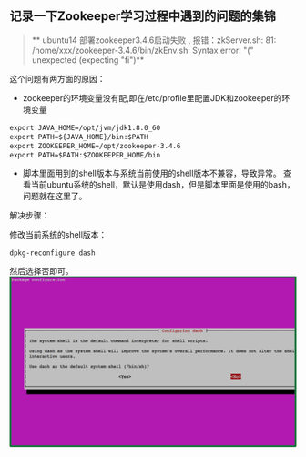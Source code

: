 ## 记录一下Zookeeper学习过程中遇到的问题的集锦

>  ** ubuntu14 部署zookeeper3.4.6启动失败 , 报错：zkServer.sh: 81: /home/xxx/zookeeper-3.4.6/bin/zkEnv.sh: Syntax error: "(" unexpected (expecting "fi")**

这个问题有两方面的原因：

+ zookeeper的环境变量没有配,即在/etc/profile里配置JDK和zookeeper的环境变量
```shell
export JAVA_HOME=/opt/jvm/jdk1.8.0_60
export PATH=${JAVA_HOME}/bin:$PATH
export ZOOKEEPER_HOME=/opt/zookeeper-3.4.6
export PATH=$PATH:$ZOOKEEPER_HOME/bin
```

+ 脚本里面用到的shell版本与系统当前使用的shell版本不兼容，导致异常。
查看当前ubuntu系统的shell，默认是使用dash，但是脚本里面是使用的bash，问题就在这里了。

解决步骤：

修改当前系统的shell版本：
```shell
dpkg-reconfigure dash
```
然后选择否即可。 
![](/images/zookeeper_img1.png)

